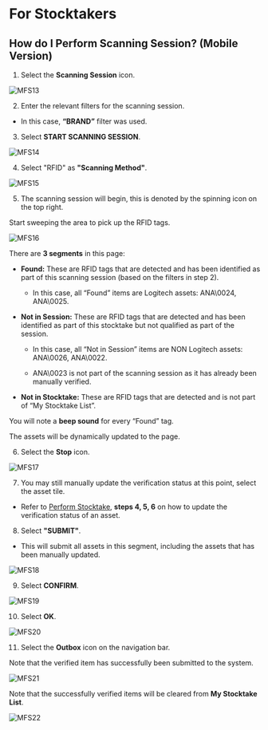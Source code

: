 # For Stocktakers

## How do I Perform Scanning Session? (Mobile Version)

1. Select the **Scanning Session** icon.

![](images/MFS13.png "MFS13")

2. Enter the relevant filters for the scanning session.

- In this case, **“BRAND”** filter was used.

3. Select **START SCANNING SESSION**.

![](images/MFS14.png "MFS14")

4. Select "RFID" as **"Scanning Method"**.

![](images/MFS15.png "MFS15")

5. The scanning session will begin, this is denoted by the spinning icon on the top right.

Start sweeping the area to pick up the RFID tags.

![](images/MFS16.png "MFS16")

There are **3 segments** in this page:

- **Found:** These are RFID tags that are detected and has been identified as part of this scanning session (based on the filters in step 2).

    - In this case, all “Found” items are Logitech assets: ANA\0024, ANA\0025.

- **Not in Session:** These are RFID tags that are detected and has been identified as part of this stocktake but not qualified as part of the session.

    - In this case, all “Not in Session” items are NON Logitech assets: ANA\0026, ANA\0022.

    - ANA\0023 is not part of the scanning session as it has already been manually verified.

- **Not in Stocktake:** These are RFID tags that are detected and is not part of “My Stocktake List”.

You will note a **beep sound** for every “Found” tag.

The assets will be dynamically updated to the page.

6. Select the **Stop** icon.

![](images/MFS17.png "MFS17")

7. You may still manually update the verification status at this point, select the asset tile.

- Refer to [Perform Stocktake](MobileFS.md), **steps 4, 5, 6** on how to update the verification status of an asset.

8. Select **"SUBMIT"**.

- This will submit all assets in this segment, including the assets that has been manually updated.

![](images/MFS18.png "MFS18")

9. Select **CONFIRM**.

![](images/MFS19.png "MFS19")

10. Select **OK**.

![](images/MFS20.png "MFS20")

11. Select the **Outbox** icon on the navigation bar.

Note that the verified item has successfully been submitted to the system.

![](images/MFS21.png "MFS21")

Note that the successfully verified items will be cleared from **My Stocktake List**.

![](images/MFS22.png "MFS22")